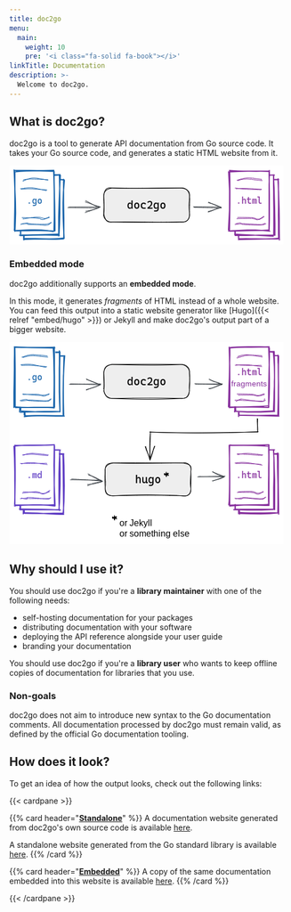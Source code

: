 ```yaml
---
title: doc2go
menu:
  main:
    weight: 10
    pre: '<i class="fa-solid fa-book"></i>'
linkTitle: Documentation
description: >-
  Welcome to doc2go.
---
```


## What is doc2go?

doc2go is a tool to generate API documentation from Go source code.
It takes your Go source code,
and generates a static HTML website from it.

![doc2go reads Go, generates HTML](./standalone-flow.png)

### Embedded mode

doc2go additionally supports an **embedded mode**.

In this mode, it generates *fragments* of HTML instead of a whole website.
You can feed this output into a static website generator
like [Hugo]({{< relref "embed/hugo" >}}) or Jekyll
and make doc2go's output part of a bigger website.

![doc2go reads Go, generates partial HTML](./embedded-flow.png)

## Why should I use it?

You should use doc2go if you're a **library maintainer**
with one of the following needs:

* self-hosting documentation for your packages
* distributing documentation with your software
* deploying the API reference alongside your user guide
* branding your documentation

You should use doc2go if you're a **library user**
who wants to keep offline copies of documentation for libraries that you use.

### Non-goals

doc2go does not aim to
introduce new syntax to the Go documentation comments.
All documentation processed by doc2go must remain valid,
as defined by the official Go documentation tooling.

## How does it look?

To get an idea of how the output looks,
check out the following links:

{{< cardpane >}}

{{% card header="[**Standalone**](../example/)" %}}
A documentation website generated from doc2go's own source code
is available [here](../example/).

A standalone website generated from the Go standard library
is available [here](../std/).
{{% /card %}}

{{% card header="[**Embedded**](../api/)" %}}
A copy of the same documentation embedded into this website
is available [here](../api/).
{{% /card %}}

{{< /cardpane >}}
